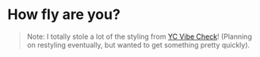 # How fly are you?

> Note: I totally stole a lot of the styling from [YC Vibe Check](https://github.com/thesephist/ycvibecheck)! (Planning on restyling eventually, but wanted to get something pretty quickly).
